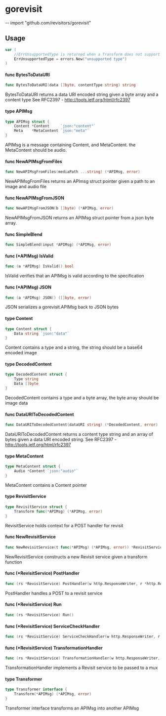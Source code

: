 # gorevisit
--
    import "github.com/revisitors/gorevisit"


## Usage

```go
var (
	//ErrUnsupportedType is returned when a Transform does not support the type(s) passed to it
	ErrUnsupportedType = errors.New("unsupported type")
)
```

#### func  BytesToDataURI

```go
func BytesToDataURI(data []byte, contentType string) string
```
BytesToDataURI returns a data URI encoded string given a byte array and a
content type See RFC2397 - http://tools.ietf.org/html/rfc2397

#### type APIMsg

```go
type APIMsg struct {
	Content *Content     `json:"content"`
	Meta    *MetaContent `json:"meta"`
}
```

APIMsg is a message containing Content, and MetaContent. the MetaContent should
be audio.

#### func  NewAPIMsgFromFiles

```go
func NewAPIMsgFromFiles(mediaPath ...string) (*APIMsg, error)
```
NewAPIMsgFromFiles returns an APImsg struct pointer given a path to an image and
audio file

#### func  NewAPIMsgFromJSON

```go
func NewAPIMsgFromJSON(b []byte) (*APIMsg, error)
```
NewAPIMsgFromJSON returns an APIMsg struct pointer from a json byte array.

#### func  SimpleBlend

```go
func SimpleBlend(input *APIMsg) (*APIMsg, error)
```

#### func (*APIMsg) IsValid

```go
func (a *APIMsg) IsValid() bool
```
IsValid verifies that an APIMsg is valid according to the specification

#### func (*APIMsg) JSON

```go
func (a *APIMsg) JSON() ([]byte, error)
```
JSON serializes a gorevisit.APIMsg back to JSON bytes

#### type Content

```go
type Content struct {
	Data string `json:"data"`
}
```

Content contains a type and a string, the string should be a base64 encoded
image

#### type DecodedContent

```go
type DecodedContent struct {
	Type string
	Data []byte
}
```

DecodedContent contains a type and a byte array, the byte array should be image
data

#### func  DataURIToDecodedContent

```go
func DataURIToDecodedContent(dataURI string) (*DecodedContent, error)
```
DataURIToDecodedContent returns a content type string and an array of bytes
given a data URI encoded string. See RFC2397 -
http://tools.ietf.org/html/rfc2397

#### type MetaContent

```go
type MetaContent struct {
	Audio *Content `json:"audio"`
}
```

MetaContent contains a Content pointer

#### type RevisitService

```go
type RevisitService struct {
	Transform func(*APIMsg) (*APIMsg, error)
}
```

RevisitService holds context for a POST handler for revisit

#### func  NewRevisitService

```go
func NewRevisitService(t func(*APIMsg) (*APIMsg, error)) *RevisitService
```
NewRevisitService constructs a new Revisit service given a transform function

#### func (*RevisitService) PostHandler

```go
func (rs *RevisitService) PostHandler(w http.ResponseWriter, r *http.Request)
```
PostHandler handles a POST to a revisit service

#### func (*RevisitService) Run

```go
func (rs *RevisitService) Run()
```

#### func (*RevisitService) ServiceCheckHandler

```go
func (rs *RevisitService) ServiceCheckHandler(w http.ResponseWriter, r *http.Request)
```

#### func (*RevisitService) TransformationHandler

```go
func (rs *RevisitService) TransformationHandler(w http.ResponseWriter, r *http.Request)
```
TransformationHandler implements a Revisit service to be passed to a mux

#### type Transformer

```go
type Transformer interface {
	Transform(*APIMsg) (*APIMsg, error)
}
```

Transformer interface transforms an APIMsg into another APIMsg
